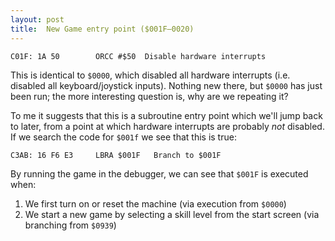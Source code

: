 ```yaml
---
layout: post
title:  New Game entry point ($001F—0020)
---
```


```
C01F: 1A 50        ORCC #$50  Disable hardware interrupts
```

This is identical to `$0000`, which disabled all hardware interrupts (i.e. disabled all keyboard/joystick inputs). Nothing new there, but `$0000` has just been run; the more interesting question is, why are we repeating it? 

To me it suggests that this is a subroutine entry point which we'll jump back to later, from a point at which hardware interrupts are probably *not* disabled. If we search the code for `$001f` we see that this is true:

```
C3AB: 16 F6 E3     LBRA $001F	Branch to $001F
```

By running the game in the debugger, we can see that `$001F` is executed when:

 1. We first turn on or reset the machine (via execution from `$0000`)
 2. We start a new game by selecting a skill level from the start screen (via branching from `$0939`)
